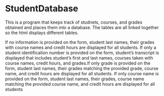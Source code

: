 # StudentDatabase
This is a program that keeps track of studnets, courses, and grades obtained and places them into a database. The tables are all linked together so the html displays different tables.

If no information is provided on the form, student last names, their grades with course names
and credit hours are displayed for all students. If only a student identification number is provided on the form, student’s transcript is displayed that includes student’s first and last names, courses taken with course names, credit hours, and grades.If only grade is provided on the form, student last names, their grades matching the provided grade, course name, and credit hours are displayed for all students. If only course name is provided on the form, student last names, their grades, course name matching the provided course name, and credit hours are displayed for all students
